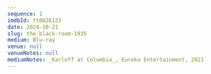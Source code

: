 ```yaml
---
sequence: 1
imdbId: tt0026123
date: 2024-10-21
slug: the-black-room-1935
medium: Blu-ray
venue: null
venueNotes: null
mediumNotes: _Karloff at Columbia_, Eureka Entertainment, 2021
---
```


